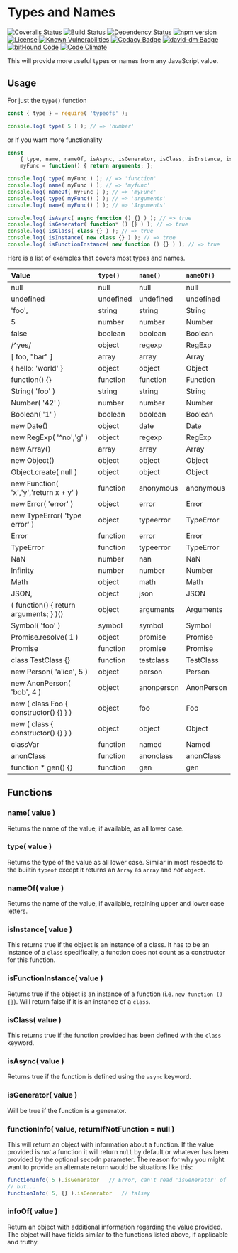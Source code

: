 Types and Names
===============

[![Coveralls Status][coveralls-image]][coveralls-url] [![Build Status][travis-image]][travis-url]  [![Dependency Status][depstat-image]][depstat-url] [![npm version][npm-image]][npm-url] [![License][license-image]][license-url] [![Known Vulnerabilities][snyk-image]][snyk-url]
[![Codacy Badge][codacy-image]][codacy-url]
[![david-dm Badge][david-dm-image]][david-dm-url]
[![bitHound Code][bithound-image]][bithound-url]
[![Code Climate][codeclimate-image]][codeclimate-url]

This will provide more useful types or names from any JavaScript value.

## Usage
For just the `type()` function
```js
const { type } = require( 'typeofs' );

console.log( type( 5 ) ); // => 'number'
```
or if you want more functionality
```js
const 
    { type, name, nameOf, isAsync, isGenerator, isClass, isInstance, isFunctionInstance } = require( 'typeofs' ),
    myFunc = function() { return arguments; };

console.log( type( myFunc ) ); // => 'function'
console.log( name( myFunc ) ); // => 'myfunc'
console.log( nameOf( myFunc ) ); // => 'myFunc'
console.log( type( myFunc() ) ); // => 'arguments'
console.log( name( myFunc() ) ); // => 'Arguments'

console.log( isAsync( async function () {} ) ); // => true
console.log( isGenerator( function* () {} ) ); // => true
console.log( isClass( class {} ) ); // => true
console.log( isInstance( new class {} ) ); // => true
console.log( isFunctionInstance( new function () {} ) ); // => true

```
Here is a list of examples that covers most types and names.

| Value | `type()` | `name()` | `nameOf()` |
| :--- | :--- | :--- | :--- |
| null | null | null | null |
| undefined | undefined | undefined | undefined |
| 'foo', | string | string | String |
| 5 | number | number | Number |
| false | boolean | boolean | Boolean |
| /^yes/ | object | regexp | RegExp |
| [ foo, "bar" ] | array | array | Array |
| { hello: 'world' } | object | object | Object |
| function() {} | function | function | Function |
| String( 'foo' ) | string | string | String |
| Number( '42' ) | number | number | Number |
| Boolean( '1' ) | boolean | boolean | Boolean |
| new Date() | object | date | Date |
| new RegExp( '^no','g' ) | object | regexp | RegExp |
| new Array() | array | array | Array |
| new Object() | object | object | Object |
| Object.create( null ) | object | object | Object |
| new Function( 'x','y','return x + y' ) | function | anonymous | anonymous |
| new Error( 'error' ) | object | error | Error |
| new TypeError( 'type error' ) | object | typeerror | TypeError |
| Error | function | error | Error |
| TypeError | function | typeerror | TypeError |
| NaN | number | nan | NaN |
| Infinity | number | number | Number |
| Math | object | math | Math |
| JSON, | object | json | JSON |
| ( function() { return arguments; } )() | object | arguments | Arguments |
| Symbol( 'foo' ) | symbol | symbol | Symbol |
| Promise.resolve( 1 ) | object | promise | Promise |
| Promise | function | promise | Promise |
| class TestClass {} | function | testclass | TestClass |
| new Person( 'alice', 5 ) | object | person | Person |
| new AnonPerson( 'bob', 4 ) | object | anonperson | AnonPerson |
| new ( class Foo { constructor() {} } ) | object | foo | Foo |
| new ( class { constructor() {} } ) | object | object | Object |
| classVar | function | named | Named |
| anonClass | function | anonclass | anonClass |
| function * gen() {} | function | gen | gen |

## Functions

### name( value )
Returns the name of the value, if available, as all lower case.

### type( value )
Returns the type of the value as all lower case. Similar in most respects to the
builtin `typeof` except it returns an `Array` as `array` and _not_ `object`.

### nameOf( value )
Returns the name of the value, if available, retaining upper and lower case letters.

### isInstance( value )
This returns true if the object is an instance of a class. It has to be an instance of a `class` specifically,
a function does not count as a constructor for this function.

### isFunctionInstance( value )
Returns true if the object is an instance of a function (i.e. `new function () {}`). Will return
false if it is an instance of a `class`.

### isClass( value )
This returns true if the function provided has been defined with the `class` keyword.

### isAsync( value )
Returns true if the function is defined using the `async` keyword.

### isGenerator( value )
Will be true if the function is a generator.

### functionInfo( value, returnIfNotFunction = null )
This will return an object with information about a function. If the value provided is _not_ a function
it will return `null` by default or whatever has been provided by the optional secodn parameter. The reason
for why you might want to provide an alternate return would be situations like this:
```js
functionInfo( 5 ).isGenerator   // Error, can't read 'isGenerator' of 'null'
// but...
functionInfo( 5, {} ).isGenerator   // falsey
```

### infoOf( value )
Return an object with additional information regarding the value provided. The object will have fields similar
to the functions listed above, if applicable and truthy.

[coveralls-url]: https://coveralls.io/github/julianjensen/typeofs?branch=master
[travis-url]: https://travis-ci.org/julianjensen/typeofs
[snyk-url]: https://snyk.io/test/github/julianjensen/typeofs
[license-image]: https://img.shields.io/badge/license-MIT-brightgreen.svg
[snyk-image]: https://snyk.io/test/github/julianjensen/typeofs/badge.svg
[travis-image]: http://img.shields.io/travis/julianjensen/typeofs.svg
[license-url]: https://github.com/julianjensen/typeofs/blob/master/LICENSE
[coveralls-image]: https://coveralls.io/repos/github/julianjensen/typeofs/badge.svg?branch=master
[depstat-url]: https://gemnasium.com/github.com/julianjensen/typeofs
[depstat-image]: https://gemnasium.com/badges/github.com/julianjensen/typeofs.svg
[npm-image]: https://badge.fury.io/js/typeofs.svg
[npm-url]: https://badge.fury.io/js/typeofs
[codacy-url]: https://www.codacy.com/app/julianjensen/typeofs?utm_source=github.com&amp;utm_medium=referral&amp;utm_content=julianjensen/typeofs&amp;utm_campaign=Badge_Grade
[codacy-image]: https://api.codacy.com/project/badge/Grade/807c9c7f10d447d699711e1427fe68ca
[david-dm-image]: https://david-dm.org/julianjensen/typeofs.svg
[david-dm-url]: https://david-dm.org/julianjensen/typeofs
[bithound-image]: https://www.bithound.io/github/julianjensen/typeofs/badges/code.svg
[bithound-url]: https://www.bithound.io/github/julianjensen/typeofs
[codeclimate-image]: https://codeclimate.com/github/julianjensen/typeofs/badges/gpa.svg
[codeclimate-url]: https://codeclimate.com/github/julianjensen/typeofs
